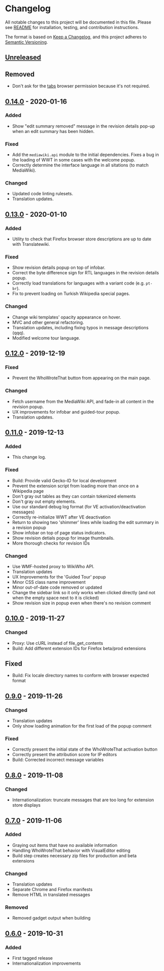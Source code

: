 # Changelog
All notable changes to this project will be documented in this file.
Please see [README](README.md) for installation, testing, and contribution instructions.

The format is based on [Keep a Changelog](https://keepachangelog.com/en/1.0.0/),
and this project adheres to [Semantic Versioning](https://semver.org/spec/v2.0.0.html).

## [Unreleased]
## Removed
- Don't ask for the [tabs](https://developer.mozilla.org/en-US/docs/Mozilla/Add-ons/WebExtensions/manifest.json/permissions#API_permissions)
  browser permission because it's not required.

## [0.14.0] - 2020-01-16
### Added
- Show "edit summary removed" message in the revision details pop-up when an edit summary has been hidden.

### Fixed
- Add the `mediawiki.api` module to the initial dependencies. Fixes a bug in the loading of WWT in some cases with the welcome popup.
- Correctly determine the interface language in all sitations (to match MediaWiki).

### Changed
- Updated code linting rulesets.
- Translation updates.

## [0.13.0] - 2020-01-10
### Added
- Utility to check that Firefox browser store descriptions are up to date with Translatewiki.

### Fixed
- Show revision details popup on top of infobar.
- Correct the byte difference sign for RTL languages in the revision details popup.
- Correctly load translations for languages with a variant code (e.g. `pt-br`).
- Fix to prevent loading on Turkish Wikipedia special pages.

### Changed
- Change wiki templates' opacity appearance on hover.
- MVC and other general refactoring.
- Translation updates, including fixing typos in message descriptions (qqq).
- Modified welcome tour language.

## [0.12.0] - 2019-12-19
### Fixed
- Prevent the WhoWroteThat button from appearing on the main page.

### Changed
- Fetch username from the MediaWiki API, and fade-in all content in the revision popup.
- UX improvements for infobar and guided-tour popup.
- Translation updates.

## [0.11.0] - 2019-12-13
### Added
- This change log.

### Fixed
- Build: Provide valid Gecko-ID for local development
- Prevent the extension script from loading more than once on a Wikipedia page
- Don't gray out tables as they can contain tokenized elements
- Don't gray out empty elements.
- Use our standard debug log format (for VE activation/deactivation messages)
- Correctly re-initialize WWT after VE deactivation
- Return to showing two 'shimmer' lines while loading the edit summary in a revision popup
- Show infobar on top of page status indicators.
- Show revision detials popup for image thumbnails.
- More thorough checks for revision IDs

### Changed
- Use WMF-hosted proxy to WikiWho API.
- Translation updates
- UX Improvements for the 'Guided Tour' popup
- Minor CSS class name improvement
- Minor out-of-date code removed or updated
- Change the sidebar link so it only works when clicked directly
  (and not when the empty space next to it is clicked)
- Show revision size in popup even when there's no revision comment

## [0.10.0] - 2019-11-27
### Changed
- Proxy: Use cURL instead of file_get_contents
- Build: Add different extension IDs for Firefox beta/prod extensions

## Fixed
- Build: Fix locale directory names to conform with browser expected format

## [0.9.0] - 2019-11-26
### Changed
- Translation updates
- Only show loading animation for the first load of the popup comment

### Fixed
- Correctly present the initial state of the WhoWroteThat activation button
- Correctly present the attribution score for IP editors
- Build: Corrected incorrect message variables

## [0.8.0] - 2019-11-08
### Changed
- Internationalization: truncate messages that are too long for extension store displays

## [0.7.0] - 2019-11-06
### Added
- Graying out items that have no available information
- Handling WhoWroteThat behavior with VisualEditor editing
- Build step creates necessary zip files for production and beta extensions

### Changed
- Translation updates
- Separate Chrome and Firefox manifests
- Remove HTML in translated messages

### Removed
- Removed gadget output when building

## [0.6.0] - 2019-10-31
### Added
- First tagged release
- Internationalization improvements

[Unreleased]: https://github.com/wikimedia/WhoWroteThat/compare/0.14.0...HEAD
[0.14.0]: https://github.com/wikimedia/WhoWroteThat/compare/0.13.0...0.14.0
[0.13.0]: https://github.com/wikimedia/WhoWroteThat/compare/0.12.0...0.13.0
[0.12.0]: https://github.com/wikimedia/WhoWroteThat/compare/0.11.0...0.12.0
[0.11.0]: https://github.com/wikimedia/WhoWroteThat/compare/0.10.0...0.11.0
[0.10.0]: https://github.com/wikimedia/WhoWroteThat/compare/0.9.0...0.10.0
[0.9.0]: https://github.com/wikimedia/WhoWroteThat/compare/0.8.0...0.9.0
[0.8.0]: https://github.com/wikimedia/WhoWroteThat/compare/0.7.0...0.8.0
[0.7.0]: https://github.com/wikimedia/WhoWroteThat/compare/0.6.0...0.7.0
[0.6.0]: https://github.com/wikimedia/WhoWroteThat/releases/tag/0.6.0
